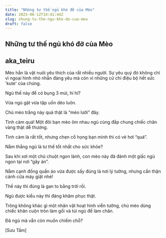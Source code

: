 ```yaml
---
title: "Những tư thế ngủ khó đỡ của Mèo"
date: 2025-06-12T14:41:44Z
slug: nhung-tu-the-ngu-kho-do-cua-meo
draft: false
---
```


## Những tư thế ngủ khó đỡ của Mèo

## aka_teiru

Mèo hẳn là vật nuôi yêu thích của rất nhiều người. Sự yêu quý đó không chỉ vì ngoại hình nhỏ nhắn đáng yêu mà còn vì những cử chỉ điệu bộ hết sức 'kute' của chúng.

Ngủ thế này để có bụng 3 múi, hí hí?

Vừa ngủ gật vừa tập uốn dẻo luôn.

Chú mèo trắng này quả thật là “mèo lười” đây.

Tình cảm quá! Một đôi bạn mèo ôm nhau ngủ cùng đắp chung chiếc chăn vàng thật dễ thương.

Tình cảm là rất tốt, nhưng chẹn cổ họng bạn mình thì có vẻ hơi “quá”.

Nằm thẳng ngủ là tư thế tốt nhất cho sức khỏe?

Sau khi xơi một chú chuột ngon lành, con mèo này đã đánh một giấc ngủ ngon tại nơi “gây án”.

Nằm cạnh đống quần áo vừa được sấy đúng là nơi lý tưởng, nhưng cẩn thận cánh cửa máy giặt nhé!

Thế này thì đúng là gan to bằng trời rồi.

Ngủ được kiểu này thì đáng khâm phục thật.

Trông không khác gì một nhân vật hoạt hình viễn tưởng, chú mèo dùng chiếc khăn cuộn tròn làm gối và túi ngủ để làm chăn.


Đã ngủ mà vẫn còn muốn chiếm chỗ?
 
[Sưu Tầm]